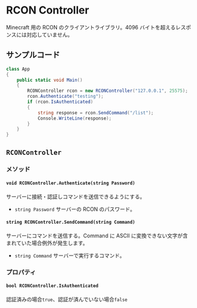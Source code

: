 # RCON Controller

Minecraft 用の RCON のクライアントライブラリ。4096 バイトを超えるレスポンスには対応していません。

## サンプルコード

```csharp
class App
{
    public static void Main()
    {
        RCONController rcon = new RCONController("127.0.0.1", 25575);
        rcon.Authenticate("testing");
        if (rcon.IsAuthenticated)
        {
            string response = rcon.SendCommand("/list");
            Console.WriteLine(response);
        }
    }
}
```

## `RCONController`

### メソッド

#### `void RCONController.Authenticate(string Password)`

サーバーに接続・認証しコマンドを送信できるようにする。

- `string Password` サーバーの RCON のパスワード。

#### `string RCONController.SendCommand(string Command)`

サーバーにコマンドを送信する。Command に ASCII に変換できない文字が含まれていた場合例外が発生します。

- `string Command` サーバーで実行するコマンド。

### プロパティ

#### `bool RCONController.IsAuthenticated`

認証済みの場合`true`、認証が済んでいない場合`false`
